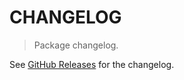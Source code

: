 # CHANGELOG

> Package changelog.

See [GitHub Releases](https://github.com/stdlib-js/math-iter-sequences-negative-even-integers/releases) for the changelog.
